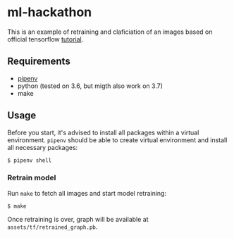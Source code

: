 # ml-hackathon

This is an example of retraining and claficiation of an images based on official tensorflow [tutorial](https://www.tensorflow.org/hub/tutorials/image_retraining).

## Requirements

- [pipenv](https://pipenv.readthedocs.io/en/latest/#install-pipenv-today)
- python (tested on 3.6, but migth also work on 3.7)
- make

## Usage

Before you start, it's advised to install all packages within a virtual environment. `pipenv` should be able to create virtual environment and install all necessary packages:

    $ pipenv shell

### Retrain model

Run `make` to fetch all images and start model retraining:

    $ make

Once retraining is over, graph will be available at `assets/tf/retrained_graph.pb`.
